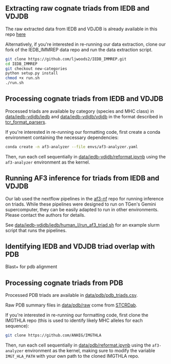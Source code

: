 
## Extracting raw cognate triads from IEDB and VDJDB

The raw extracted data from IEDB and VDJDB is already available in this repo [here](data/iedb-vdjdb/raw/)

Alternatively, if you're interested in re-running our data extraction, clone our fork of the IEDB_IMMREP data repo and run the data extraction script.
```bash
git clone https://github.com/ljwoods2/IEDB_IMMREP.git
cd IEDB_IMMREP
git checkout new-categories
python setup.py install
chmod +x run.sh
./run.sh
```

## Processing cognate triads from IEDB and VDJDB

Processed triads are available by category (species and MHC class) in [data/iedb-vdjdb/iedb](data/iedb-vdjdb/) and [data/iedb-vdjdb/vdjdb](data/iedb-vdjdb/vdjdb/) in the format described in [tcr_format_parsers](https://github.com/ljwoods2/tcr_format_parsers).

If you're interested in re-running our formatting code, first create a conda environment containing the necessary dependencies:

```bash
conda create -n af3-analyzer --file envs/af3-analyzer.yaml
```

Then, run each cell sequentially in [data/iedb-vdjdb/reformat.ipynb](data/iedb-vdjdb/reformat.ipynb) using the `af3-analyzer` environment as the kernel.


## Running AF3 inference for triads from IEDB and VDJDB

Our lab used the nextflow pipelines in the [af3-nf](https://github.com/ljwoods2/af3-nf) repo for running inference on triads. While these pipelines were designed to run on TGen's Gemini supercomputer, they can be easily adapted to run in other environments. Please contact the authors for details.

See [data/iedb-vdjdb/iedb/human_I/run_af3_triad.sh](data/iedb-vdjdb/iedb/human_I/run_af3_triad.sh) for an example slurm script that runs the pipelines.

## Identifying IEDB and VDJDB triad overlap with PDB

Blast+ for pdb alignment

## Processing cognate triads from PDB

Processed PDB triads are available in [data/pdb/pdb_triads.csv](data/pdb/pdb_triads.csv).

Raw PDB summary files in [data/pdb/raw](data/pdb/raw) come from [STCRDab](https://opig.stats.ox.ac.uk/webapps/stcrdab-stcrpred).

If you're interested in re-running our formatting code, first clone the IMGTHLA repo (this is used to identify likely MHC alleles for each sequence):
```bash
git clone https://github.com/ANHIG/IMGTHLA
```

Then, run each cell sequentially in [data/pdb/reformat.ipynb](data/pdb/reformat.ipynb) using the `af3-analyzer` environment as the kernel, making sure to modify the variable `IMGT_HLA_PATH` with your own path to the cloned IMGTHLA repo.


